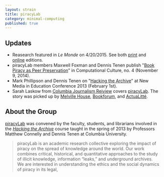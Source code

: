 ```yaml
---
layout: strain
title: piracyLab
category: minimal-computing
published: true
---
```


## Updates 

- Reasearch featured in *Le Monde* on 4/20/2015.
  See both
[print](https://raw.githubusercontent.com/xpmethod/xpmethod.github.io/master/public/lemonde1.png) and
[online](http://www.lemonde.fr/sciences/article/2015/04/20/les-bibliotheques-clandestines-de-l-edition-scientifique_4619506_1650684.html)
editions.
- piracyLab members Maxwell Foxman and Dennis Tenen publish "[Book Piracy as
  Peer
Preservation](http://computationalculture.net/article/book-piracy-as-peer-preservation.)"
in Computational Culture, no. 4 (November 9, 2014).
- Mark Phillipson and Dennis Tenen on "[Hacking the
  Archive](http://ccnmtl.columbia.edu/nme2013/sessions.html)" at New Media in
Education Conference 2013 (February 1st).
- Sarah Laskow from [Columbia Journalism
  Reiview](http://www.cjr.org/cloud_control/piracylab.php) covers
[piracyLab](http://xpmethod.plaintext.in/minimal-computing/piracyLab.html). The
story was picked up by [Melville
House](http://www.mhpbooks.com/piracy-lab-study-investigates-e-book-piracy/),
[Bookforum](http://blogs.bookforum.com/paper/2013/10/08/oct-8-2013/), and
[ActuaLitté](https://www.actualitte.com/international/piracy-lab-fournit-son-eclairage-sur-le-piratage-de-contenus-universitaires-45495.htm).

## About the Group

[piracyLab](http://piracylab.org/) was convened by the faculty, students, and
librarians involved in the [*Hacking the
Archive*](https://docs.google.com/document/d/1c_Gts-FzjsdnOLcIMugq4B61uMGjiFOEzJ7ecEENSbo/edit?usp=sharing)
course taught in the spring of 2013 by Professors Matthew Connelly and Dennis
Tenen at Columbia University.

> piracyLab is an academic research collective exploring the impact of piracy
on the spread of knowledge around the world. Our work combines critical,
historical, and quantitative approaches to the study of illicit knowledge,
information “leaks,” and underground archives. We are interested in
understanding the ethics and the social dynamics of piracy in its legal,
